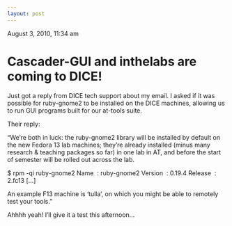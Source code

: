 ```yaml
---
layout: post
---
```











August 3, 2010, 11:34 am

# Cascader-GUI and inthelabs are coming to DICE! #

Just got a reply from DICE tech support about my email. I asked if it was possible for ruby-gnome2 to be installed on the DICE machines, allowing us to run GUI programs built for our at-tools suite.

Their reply:

“We’re both in luck: the ruby-gnome2 library will be installed by default
on the new Fedora 13 lab machines; they’re already installed (minus many
research & teaching packages so far) in one lab in AT, and before the
start of semester will be rolled out across the lab.

$ rpm -qi ruby-gnome2
Name        : ruby-gnome2
Version     : 0.19.4
Release     : 2.fc13
[…]

An example F13 machine is ‘tulla’, on which you might be able to
remotely test your tools.”

Ahhhh yeah! I’ll give it a test this afternoon…
    

